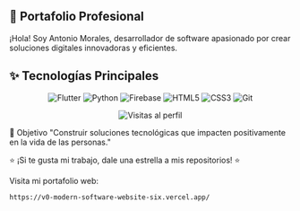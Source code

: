 ## 🚀 Portafolio Profesional

¡Hola! Soy Antonio Morales, desarrollador de software apasionado por crear soluciones digitales innovadoras y eficientes.

## **✨ Tecnologías Principales**  
<p align="center">
  <img src="https://img.shields.io/badge/Flutter-02569B?style=for-the-badge&logo=flutter&logoColor=white" alt="Flutter">
  <img src="https://img.shields.io/badge/Python-3776AB?style=for-the-badge&logo=python&logoColor=white" alt="Python">
  <img src="https://img.shields.io/badge/Firebase-FFCA28?style=for-the-badge&logo=firebase&logoColor=black" alt="Firebase">
  <img src="https://img.shields.io/badge/HTML5-E34F26?style=for-the-badge&logo=html5&logoColor=white" alt="HTML5">
  <img src="https://img.shields.io/badge/CSS3-1572B6?style=for-the-badge&logo=css3&logoColor=white" alt="CSS3">
  <img src="https://img.shields.io/badge/Git-F05032?style=for-the-badge&logo=git&logoColor=white" alt="Git">
</p>

<p align="center"> <img src="https://komarev.com/ghpvc/?username=TuUsuarioGitHub&label=Profile%20views&color=0e75b6&style=flat" alt="Visitas al perfil"> </p>
🎯 Objetivo
"Construir soluciones tecnológicas que impacten positivamente en la vida de las personas."

⭐ ¡Si te gusta mi trabajo, dale una estrella a mis repositorios! ⭐

Visita mi portafolio web: 

`https://v0-modern-software-website-six.vercel.app/`
 
 
